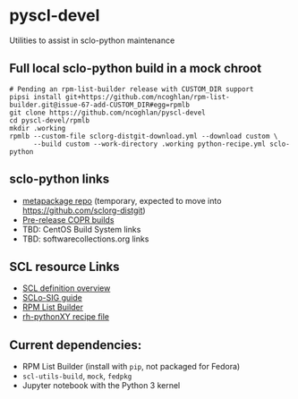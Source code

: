 # pyscl-devel
Utilities to assist in sclo-python maintenance

## Full local sclo-python build in a mock chroot

    # Pending an rpm-list-builder release with CUSTOM_DIR support
    pipsi install git+https://github.com/ncoghlan/rpm-list-builder.git@issue-67-add-CUSTOM_DIR#egg=rpmlb
    git clone https://github.com/ncoghlan/pyscl-devel
    cd pyscl-devel/rpmlb
    mkdir .working
    rpmlb --custom-file sclorg-distgit-download.yml --download custom \
          --build custom --work-directory .working python-recipe.yml sclo-python

## sclo-python links

- [metapackage repo](https://github.com/ncoghlan/sclo-python/) (temporary, expected to move into https://github.com/sclorg-distgit)
- [Pre-release COPR builds](https://copr.fedorainfracloud.org/coprs/ncoghlan/sclo-python-preview/)
- TBD: CentOS Build System links
- TBD: softwarecollections.org links

## SCL resource Links

- [SCL definition overview](https://www.softwarecollections.org/en/docs/guide/#Creating_Your_Own_Software_Collections)
- [SCLo-SIG guide](https://wiki.centos.org/SpecialInterestGroup/SCLo#head-b408f06ad89fd3a67686f755eafac7ce310ee081)
- [RPM List Builder](https://github.com/sclorg/rpm-list-builder)
- [rh-pythonXY recipe file](https://github.com/sclorg/rhscl-rebuild-recipes/blob/master/python.yml)


## Current dependencies:

- RPM List Builder (install with `pip`, not packaged for Fedora)
- `scl-utils-build`, `mock`, `fedpkg`
- Jupyter notebook with the Python 3 kernel
